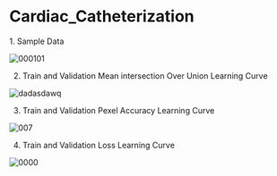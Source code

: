 <h1>Cardiac_Catheterization</h1> 
1. Sample Data

![000101](https://github.com/Oybek0407/Cardiac_Catheterization/assets/121758616/628fd395-a686-4c4d-982c-3d486e99ef28)


2. Train and Validation Mean intersection Over Union Learning Curve

![dadasdawq](https://github.com/Oybek0407/Cardiac_Catheterization/assets/121758616/a8eb6a38-3c4a-48db-901a-9d3710916863)


3. Train and Validation  Pexel Accuracy Learning Curve

![007](https://github.com/Oybek0407/Cardiac_Catheterization/assets/121758616/7d9c3329-ce89-4985-b89f-e162aa8981a5)



4. Train and Validation Loss Learning Curve

![0000](https://github.com/Oybek0407/Cardiac_Catheterization/assets/121758616/4af656a6-5ee7-4d71-bee4-25ebbf32319e)



